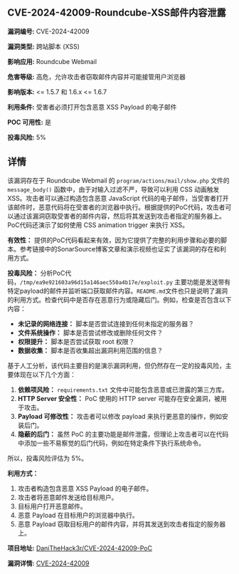 ## CVE-2024-42009-Roundcube-XSS邮件内容泄露

**漏洞编号:** CVE-2024-42009

**漏洞类型:** 跨站脚本 (XSS)

**影响应用:** Roundcube Webmail

**危害等级:** 高危，允许攻击者窃取邮件内容并可能接管用户浏览器

**影响版本:** <= 1.5.7 和 1.6.x <= 1.6.7

**利用条件:** 受害者必须打开包含恶意 XSS Payload 的电子邮件

**POC 可用性:** 是

**投毒风险:** 5%

## 详情

该漏洞存在于 Roundcube Webmail 的 `program/actions/mail/show.php` 文件的 `message_body()` 函数中，由于对输入过滤不严，导致可以利用 CSS 动画触发 XSS。攻击者可以通过构造包含恶意 JavaScript 代码的电子邮件，当受害者打开该邮件时，恶意代码将在受害者的浏览器中执行。根据提供的PoC代码，攻击者可以通过该漏洞窃取受害者的邮件内容，然后将其发送到攻击者指定的服务器上。PoC代码还演示了如何使用 CSS animation trigger 来执行 XSS。

**有效性：**
提供的PoC代码看起来有效，因为它提供了完整的利用步骤和必要的脚本。参考链接中的SonarSource博客文章和演示视频也证实了该漏洞的存在和利用方式。

**投毒风险：**
分析PoC代码，`/tmp/ea9e921603a96d15a146aec550a4b17e/exploit.py` 主要功能是发送带有特定payload的邮件并监听端口获取邮件内容。`README.md`文件也只是说明了漏洞的利用方式。检查代码中是否存在恶意行为或隐藏后门。例如，检查是否包含以下内容：

*   **未记录的网络连接：** 脚本是否尝试连接到任何未指定的服务器？
*   **文件系统操作：** 脚本是否尝试修改或删除任何文件？
*   **权限提升：** 脚本是否尝试获取 root 权限？
*   **数据收集：** 脚本是否收集超出漏洞利用范围的信息？

基于人工分析，该代码主要目的是演示漏洞利用，但仍然存在一定的投毒风险，主要体现在以下几个方面：

1.  **依赖项风险：** `requirements.txt` 文件中可能包含恶意或已泄露的第三方库。
2.  **HTTP Server 安全性：** PoC 使用的 HTTP server 可能存在安全漏洞，被用于攻击。
3.  **Payload 可修改性：** 攻击者可以修改 payload 来执行更恶意的操作，例如安装后门。
4.  **隐蔽的后门：** 虽然 PoC 的主要功能是邮件泄露，但理论上攻击者可以在代码中添加一些不易察觉的后门代码，例如在特定条件下执行系统命令。

所以，投毒风险评估为 5%。

**利用方式：**
1.  攻击者构造包含恶意 XSS Payload 的电子邮件。
2.  攻击者将恶意邮件发送给目标用户。
3.  目标用户打开恶意邮件。
4.  恶意 Payload 在目标用户的浏览器中执行。
5.  恶意 Payload 窃取目标用户的邮件内容，并将其发送到攻击者指定的服务器上。

**项目地址:** [DaniTheHack3r/CVE-2024-42009-PoC](https://github.com/DaniTheHack3r/CVE-2024-42009-PoC)

**漏洞详情:** [CVE-2024-42009](https://nvd.nist.gov/vuln/detail/CVE-2024-42009)